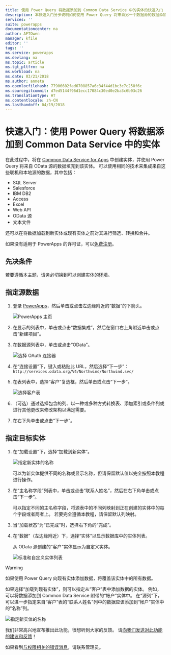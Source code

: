 ```yaml
---
title: 使用 Power Query 将数据添加到 Common Data Service 中的实体的快速入门 | Microsoft 文档
description: 本快速入门分步说明如何使用 Power Query 将来自另一个数据源的数据添加到 Common Data Service for Apps 中的新实体或现有实体。
services: ''
suite: powerapps
documentationcenter: na
author: AFTOwen
manager: kfile
editor: ''
tags: ''
ms.service: powerapps
ms.devlang: na
ms.topic: article
ms.tgt_pltfrm: na
ms.workload: na
ms.date: 03/21/2018
ms.author: anneta
ms.openlocfilehash: 77906602fad6708857a6c34f44d1bc3c7c258f6c
ms.sourcegitcommit: d7ed5144f96d1ecc17084c30ed0e2ba3c6b03c26
ms.translationtype: HT
ms.contentlocale: zh-CN
ms.lasthandoff: 04/19/2018
---
```

# <a name="quickstart-add-data-to-an-entity-in-the-common-data-service-by-using-power-query"></a>快速入门：使用 Power Query 将数据添加到 Common Data Service 中的实体
在此过程中，将在 [Common Data Service for Apps](data-platform-intro.md) 中创建实体，并使用 Power Query 将来自 OData 源的数据填充到该实体。 可以使用相同的技术来集成来自这些联机和本地源的数据，其中包括：

* SQL Server
* Salesforce
* IBM DB2
* Access
* Excel
* Web API
* OData 源
* 文本文件

还可以在将数据加载到新实体或现有实体之前对其进行筛选、转换和合并。

如果没有适用于 PowerApps 的许可证，可以[免费注册](../signup-for-powerapps.md)。

## <a name="prerequisites"></a>先决条件
若要遵循本主题，请务必切换到可以创建实体的[环境](../canvas-apps/working-with-environments.md)。

## <a name="specify-the-source-data"></a>指定源数据

1. 登录 [PowerApps](https://web.powerapps.com)，然后单击或点击左边缘附近的“数据”的下箭头。

    ![PowerApps 主页](./media/data-platform-cds-newentity-pq/sign-in.png)

1. 在显示的列表中，单击或点击“数据集成”，然后在窗口右上角附近单击或点击“新建项目”。

1. 在数据源列表中，单击或点击“OData”。

    ![选择 OAuth 连接器](./media/data-platform-cds-newentity-pq/choose-odata.png)

1. 在“连接设置”下，键入或粘贴此 URL，然后选择“下一步”：<br>
`http://services.odata.org/V4/Northwind/Northwind.svc/`

1. 在表列表中，选择“客户”复选框，然后单击或点击“下一步”。

    ![选择客户表](./media/data-platform-cds-newentity-pq/select-table.png)

1. （可选）通过选择包含的列、以一种或多种方式转换表、添加索引或条件列或进行其他更改来修改架构以满足需要。

1. 在右下角单击或点击“下一步”。

## <a name="specify-the-target-entity"></a>指定目标实体
1. 在“加载设置”下，选择“加载到新实体”。

    ![指定新实体的名称](./media/data-platform-cds-newentity-pq/new-entity-name.png)

    可以为新实体提供不同的名称或显示名称，但请保留默认值以完全按照本教程进行操作。

1. 在“主名称字段”列表中，单击或点击“联系人姓名”，然后在右下角单击或点击“下一步”。

    可以指定不同的主名称字段，将源表中的不同列映射到正在创建的实体中的每个字段或者两者上。 若要完全遵循本教程，请保留默认列映射。

1. 当“加载状态”为“已完成”时，选择右下角的“完成”。

1. 在“数据”（左边缘附近）下，选择“实体”以显示数据库中的实体列表。

    从 OData 源创建的“客户”实体显示为自定义实体。

    ![标准和自定义实体列表](./media/data-platform-cds-newentity-pq/entity-list.png)

> [!WARNING]
> 如果使用 Power Query 向现有实体添加数据，将覆盖该实体中的所有数据。

如果选择“加载到现有实体”，则可以指定从“客户”表中添加数据的实体。 例如，可以将数据添加到 Common Data Service 附带的“帐户”实体中。 在“源列”下，可以进一步指定来自“客户”表的“联系人姓名”列中的数据应该添加到“帐户”实体中的“名称”列。

![指定新实体的名称](./media/data-platform-cds-newentity-pq/existing-entity.png)

我们非常高兴地宣布推出此功能，很想听到大家的反馈。 请[向我们发送对此功能的建议和反馈](https://powerusers.microsoft.com/t5/PowerApps-Community/ct-p/PowerApps1)！

如果看到[与权限相关的错误消息](data-platform-cds-newentity-troubleshooting-mashup.md)，请联系管理员。
